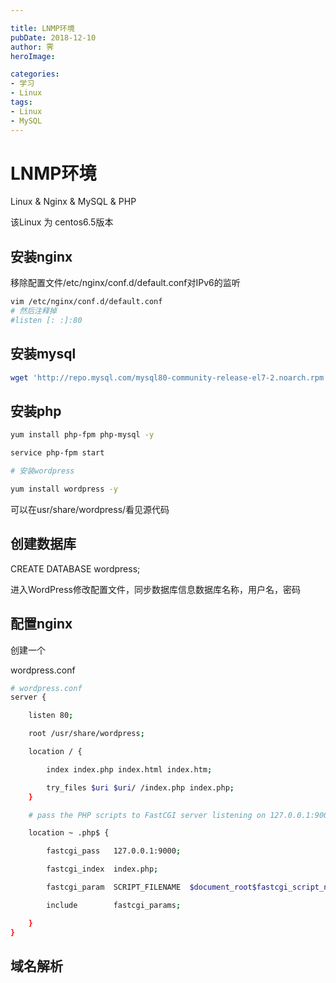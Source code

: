 ```yaml
---

title: LNMP环境
pubDate: 2018-12-10
author: 霁
heroImage:

categories:
- 学习
- Linux
tags:
- Linux
- MySQL
---
```


# LNMP环境

Linux & Nginx & MySQL & PHP

该Linux 为 centos6.5版本

## 安装nginx

移除配置文件/etc/nginx/conf.d/default.conf对IPv6的监听

```bash
vim /etc/nginx/conf.d/default.conf
# 然后注释掉
#listen [: :]:80
```



## 安装mysql

```bash
wget 'http://repo.mysql.com/mysql80-community-release-el7-2.noarch.rpm'
```

 

## 安装php

```bash
yum install php-fpm php-mysql -y

service php-fpm start

# 安装wordpress 

yum install wordpress -y
```

可以在usr/share/wordpress/看见源代码

## 创建数据库

CREATE DATABASE wordpress;

进入WordPress修改配置文件，同步数据库信息数据库名称，用户名，密码

## 配置nginx

创建一个

wordpress.conf

```bash
# wordpress.conf
server {

	listen 80;

	root /usr/share/wordpress;

	location / {

		index index.php index.html index.htm;

		try_files $uri $uri/ /index.php index.php;
	}

	# pass the PHP scripts to FastCGI server listening on 127.0.0.1:9000

	location ~ .php$ {

		fastcgi_pass   127.0.0.1:9000;

		fastcgi_index  index.php;

		fastcgi_param  SCRIPT_FILENAME  $document_root$fastcgi_script_name;

		include        fastcgi_params;

	}
}
```

## 域名解析